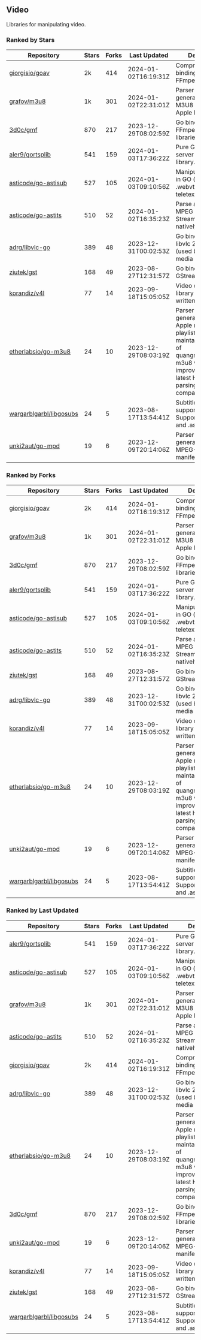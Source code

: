 ## Video

Libraries for manipulating video.

### Ranked by Stars

| Repository | Stars | Forks | Last Updated | Description | 
|------------|-------|-------|--------------|-------------|
| [giorgisio/goav](https://github.com/giorgisio/goav) | 2k | 414 | 2024-01-02T16:19:31Z |  Comprehensive Go bindings for FFmpeg. |
| [grafov/m3u8](https://github.com/grafov/m3u8) | 1k | 301 | 2024-01-02T22:31:01Z |  Parser and generator library of M3U8 playlists for Apple HLS. |
| [3d0c/gmf](https://github.com/3d0c/gmf) | 870 | 217 | 2023-12-29T08:02:59Z |  Go bindings for FFmpeg av\* libraries. |
| [aler9/gortsplib](https://github.com/aler9/gortsplib) | 541 | 159 | 2024-01-03T17:36:22Z |  Pure Go RTSP server and client library. |
| [asticode/go-astisub](https://github.com/asticode/go-astisub) | 527 | 105 | 2024-01-03T09:10:56Z |  Manipulate subtitles in GO (.srt, .stl, .ttml, .webvtt, .ssa/.ass, teletext, .smi, etc.). |
| [asticode/go-astits](https://github.com/asticode/go-astits) | 510 | 52 | 2024-01-02T16:35:23Z |  Parse and demux MPEG Transport Streams (.ts) natively in GO. |
| [adrg/libvlc-go](https://github.com/adrg/libvlc-go) | 389 | 48 | 2023-12-31T00:02:53Z |  Go bindings for libvlc 2.X/3.X/4.X (used by the VLC media player). |
| [ziutek/gst](https://github.com/ziutek/gst) | 168 | 49 | 2023-08-27T12:31:57Z |  Go bindings for GStreamer. |
| [korandiz/v4l](https://github.com/korandiz/v4l) | 77 | 14 | 2023-09-18T15:05:05Z |  Video capture library for Linux, written in Go. |
| [etherlabsio/go-m3u8](https://github.com/etherlabsio/go-m3u8) | 24 | 10 | 2023-12-29T08:03:19Z |  Parser and generator library for Apple m3u8 playlists. Actively maintained version of quangngotan95/go-m3u8 with improvements and latest HLS playlist parsing compatibility. |
| [wargarblgarbl/libgosubs](https://github.com/wargarblgarbl/libgosubs) | 24 | 5 | 2023-08-17T13:54:41Z |  Subtitle format support for go. Supports .srt, .ttml, and .ass. |
| [unki2aut/go-mpd](https://github.com/unki2aut/go-mpd) | 19 | 6 | 2023-12-09T20:14:06Z |  Parser and generator library for MPEG-DASH manifest files. |

### Ranked by Forks

| Repository | Stars | Forks | Last Updated | Description | 
|------------|-------|-------|--------------|-------------|
| [giorgisio/goav](https://github.com/giorgisio/goav) | 2k | 414 | 2024-01-02T16:19:31Z |  Comprehensive Go bindings for FFmpeg. |
| [grafov/m3u8](https://github.com/grafov/m3u8) | 1k | 301 | 2024-01-02T22:31:01Z |  Parser and generator library of M3U8 playlists for Apple HLS. |
| [3d0c/gmf](https://github.com/3d0c/gmf) | 870 | 217 | 2023-12-29T08:02:59Z |  Go bindings for FFmpeg av\* libraries. |
| [aler9/gortsplib](https://github.com/aler9/gortsplib) | 541 | 159 | 2024-01-03T17:36:22Z |  Pure Go RTSP server and client library. |
| [asticode/go-astisub](https://github.com/asticode/go-astisub) | 527 | 105 | 2024-01-03T09:10:56Z |  Manipulate subtitles in GO (.srt, .stl, .ttml, .webvtt, .ssa/.ass, teletext, .smi, etc.). |
| [asticode/go-astits](https://github.com/asticode/go-astits) | 510 | 52 | 2024-01-02T16:35:23Z |  Parse and demux MPEG Transport Streams (.ts) natively in GO. |
| [ziutek/gst](https://github.com/ziutek/gst) | 168 | 49 | 2023-08-27T12:31:57Z |  Go bindings for GStreamer. |
| [adrg/libvlc-go](https://github.com/adrg/libvlc-go) | 389 | 48 | 2023-12-31T00:02:53Z |  Go bindings for libvlc 2.X/3.X/4.X (used by the VLC media player). |
| [korandiz/v4l](https://github.com/korandiz/v4l) | 77 | 14 | 2023-09-18T15:05:05Z |  Video capture library for Linux, written in Go. |
| [etherlabsio/go-m3u8](https://github.com/etherlabsio/go-m3u8) | 24 | 10 | 2023-12-29T08:03:19Z |  Parser and generator library for Apple m3u8 playlists. Actively maintained version of quangngotan95/go-m3u8 with improvements and latest HLS playlist parsing compatibility. |
| [unki2aut/go-mpd](https://github.com/unki2aut/go-mpd) | 19 | 6 | 2023-12-09T20:14:06Z |  Parser and generator library for MPEG-DASH manifest files. |
| [wargarblgarbl/libgosubs](https://github.com/wargarblgarbl/libgosubs) | 24 | 5 | 2023-08-17T13:54:41Z |  Subtitle format support for go. Supports .srt, .ttml, and .ass. |

### Ranked by Last Updated

| Repository | Stars | Forks | Last Updated | Description | 
|------------|-------|-------|--------------|-------------|
| [aler9/gortsplib](https://github.com/aler9/gortsplib) | 541 | 159 | 2024-01-03T17:36:22Z |  Pure Go RTSP server and client library. |
| [asticode/go-astisub](https://github.com/asticode/go-astisub) | 527 | 105 | 2024-01-03T09:10:56Z |  Manipulate subtitles in GO (.srt, .stl, .ttml, .webvtt, .ssa/.ass, teletext, .smi, etc.). |
| [grafov/m3u8](https://github.com/grafov/m3u8) | 1k | 301 | 2024-01-02T22:31:01Z |  Parser and generator library of M3U8 playlists for Apple HLS. |
| [asticode/go-astits](https://github.com/asticode/go-astits) | 510 | 52 | 2024-01-02T16:35:23Z |  Parse and demux MPEG Transport Streams (.ts) natively in GO. |
| [giorgisio/goav](https://github.com/giorgisio/goav) | 2k | 414 | 2024-01-02T16:19:31Z |  Comprehensive Go bindings for FFmpeg. |
| [adrg/libvlc-go](https://github.com/adrg/libvlc-go) | 389 | 48 | 2023-12-31T00:02:53Z |  Go bindings for libvlc 2.X/3.X/4.X (used by the VLC media player). |
| [etherlabsio/go-m3u8](https://github.com/etherlabsio/go-m3u8) | 24 | 10 | 2023-12-29T08:03:19Z |  Parser and generator library for Apple m3u8 playlists. Actively maintained version of quangngotan95/go-m3u8 with improvements and latest HLS playlist parsing compatibility. |
| [3d0c/gmf](https://github.com/3d0c/gmf) | 870 | 217 | 2023-12-29T08:02:59Z |  Go bindings for FFmpeg av\* libraries. |
| [unki2aut/go-mpd](https://github.com/unki2aut/go-mpd) | 19 | 6 | 2023-12-09T20:14:06Z |  Parser and generator library for MPEG-DASH manifest files. |
| [korandiz/v4l](https://github.com/korandiz/v4l) | 77 | 14 | 2023-09-18T15:05:05Z |  Video capture library for Linux, written in Go. |
| [ziutek/gst](https://github.com/ziutek/gst) | 168 | 49 | 2023-08-27T12:31:57Z |  Go bindings for GStreamer. |
| [wargarblgarbl/libgosubs](https://github.com/wargarblgarbl/libgosubs) | 24 | 5 | 2023-08-17T13:54:41Z |  Subtitle format support for go. Supports .srt, .ttml, and .ass. |

